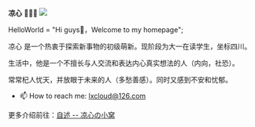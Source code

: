 **凉心** 🧑🏻‍💻 ![](https://visitor-badge.laobi.icu/badge?page_id=Lxcloud)

HelloWorld = "Hi guys👋，Welcome to my homepage";

凉心 是一个热衷于探索新事物的初级萌新。现阶段为大一在读学生，坐标四川。

生活中，他是一个不擅长与人交流和表达内心真实想法的人（内向，社恐）。

常常杞人忧天，并放眼于未来的人（多愁善感）。同时又感到不安和忧郁。

- 📫 How to reach me: lxcloud@126.com

更多介绍前往：[自述 -- 凉心の小窝](https://www.lxink.cn/about)


